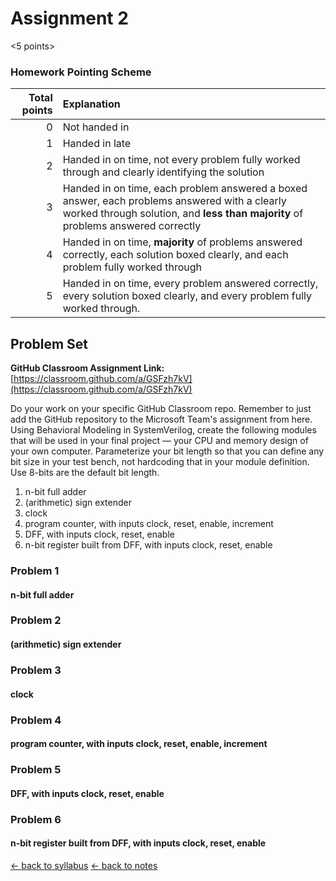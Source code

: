 # Assignment 2

<5 points>
### Homework Pointing Scheme

| Total points | Explanation                                                                                                                                                                       |
| -----------: | :-------------------------------------------------------------------------------------------------------------------------------------------------------------------------------- |
|            0 | Not handed in                                                                                                                                                                     |
|            1 | Handed in late                                                                                                                                                                    |
|            2 | Handed in on time, not every problem fully worked through and clearly identifying the solution                                                                                    |
|            3 | Handed in on time, each problem answered a boxed answer, each problems answered with a clearly worked through solution, and **less than majority** of problems answered correctly |
|            4 | Handed in on time, **majority** of problems answered correctly, each solution boxed clearly, and each problem fully worked through                                                |
|            5 | Handed in on time, every problem answered correctly, every solution boxed clearly, and every problem fully worked through.    

## Problem Set

**GitHub Classroom Assignment Link:** [https://classroom.github.com/a/GSFzh7kV](https://classroom.github.com/a/GSFzh7kV)

Do your work on your specific GitHub Classroom repo. Remember to just add the GitHub repository to the Microsoft Team's assignment from here. Using Behavioral Modeling in SystemVerilog, create the following modules that will be used in your final project — your CPU and memory design of your own computer. Parameterize your bit length so that you can define any bit size in your test bench, not hardcoding that in your module definition. Use 8-bits are the default bit length.

1. n-bit full adder
2. (arithmetic) sign extender
3. clock
4. program counter, with inputs clock, reset, enable, increment
5. DFF, with inputs clock, reset, enable
6. n-bit register built from DFF, with inputs clock, reset, enable

### Problem 1
#### n-bit full adder

### Problem 2
#### (arithmetic) sign extender

### Problem 3
#### clock

### Problem 4
#### program counter, with inputs clock, reset, enable, increment

### Problem 5
#### DFF, with inputs clock, reset, enable

### Problem 6
#### n-bit register built from DFF, with inputs clock, reset, enable



[ &larr; back to syllabus](/courses/ece251/2025/ece251-syllabus-spring-2025.md) [ &larr; back to notes](/courses/ece251/2025/ece251-notes.md)
